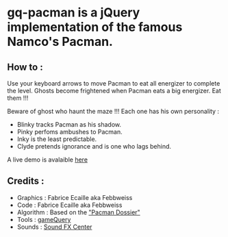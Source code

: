 gq-pacman is a jQuery implementation of the famous Namco's Pacman.
==================================================================

How to :
--------

Use your keyboard arrows to move Pacman to eat all energizer to complete the level.
Ghosts become frightened when Pacman eats a big energizer. Eat them !!!
                                        
Beware of ghost who haunt the maze !!! Each one has his own personality :
 * Blinky tracks Pacman as his shadow.
 * Pinky perfoms ambushes to Pacman.
 * Inky is the least predictable.
 * Clyde pretends ignorance and is one who lags behind.

A live demo is avalaible [here](http://www.pavnay.fr/gq-pacman/)

Credits :
---------

* Graphics : Fabrice Ecaille aka Febbweiss
* Code : Fabrice Ecaille aka Febbweiss
* Algorithm : Based on the ["Pacman Dossier"](http://home.comcast.net/~jpittman2/pacman/pacmandossier.html)
* Tools : [gameQuery](http://gamequeryjs.com/)
* Sounds : [Sound FX Center](http://soundfxcenter.com/sound_effect/search.php?sfx=Pacman)


